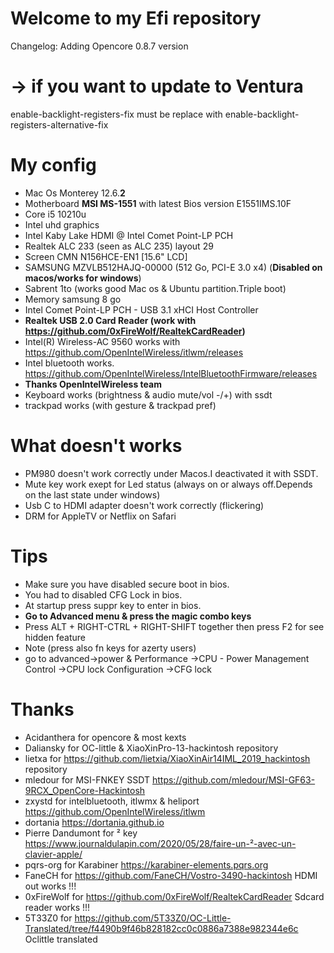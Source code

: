 
# Welcome to my Efi repository

Changelog:
Adding Opencore 0.8.7 version
# -> if you want to update to Ventura 
enable-backlight-registers-fix
must be replace with enable-backlight-registers-alternative-fix 

# My config
- Mac Os Monterey 12.6.**2**
- Motherboard  **MSI MS-1551** with latest Bios version E1551IMS.10F
- Core i5 10210u
- Intel uhd graphics
- Intel Kaby Lake HDMI @ Intel Comet Point-LP PCH 
- Realtek ALC 233 (seen as ALC 235) layout 29
- Screen CMN N156HCE-EN1 [15.6" LCD]
- SAMSUNG MZVLB512HAJQ-00000 (512 Go, PCI-E 3.0 x4) (**Disabled on macos/works for windows**)
- Sabrent 1to (works good Mac os & Ubuntu partition.Triple boot)
- Memory samsung 8 go
- Intel Comet Point-LP PCH - USB 3.1 xHCI Host Controller
- **Realtek USB 2.0 Card Reader (work with https://github.com/0xFireWolf/RealtekCardReader)**
- Intel(R) Wireless-AC 9560 works with https://github.com/OpenIntelWireless/itlwm/releases
- Intel bluetooth works. https://github.com/OpenIntelWireless/IntelBluetoothFirmware/releases
- **Thanks OpenIntelWireless team**
- Keyboard works (brightness & audio mute/vol -/+) with ssdt
- trackpad works (with gesture & trackpad pref)
# What doesn't works
- PM980 doesn't work correctly under Macos.I deactivated it with SSDT.
- Mute key work exept for Led status (always on or always off.Depends on the last state under windows)
- Usb C to HDMI adapter doesn't work correctly (flickering)
- DRM for AppleTV or Netflix on Safari


# Tips

- Make sure you have disabled secure boot in bios.
- You had to disabled CFG Lock in bios.
- At startup press suppr key to enter in bios.
- **Go to Advanced menu & press the magic combo keys**
- Press ALT + RIGHT-CTRL + RIGHT-SHIFT together then press F2 for see hidden feature
- Note (press also fn keys for azerty users)
- go to advanced->power & Performance ->CPU - Power Management Control ->CPU lock Configuration ->CFG lock

# Thanks

- Acidanthera for opencore & most kexts
- Daliansky for OC-little & XiaoXinPro-13-hackintosh repository
- lietxa for https://github.com/lietxia/XiaoXinAir14IML_2019_hackintosh repository
- mledour for MSI-FNKEY SSDT https://github.com/mledour/MSI-GF63-9RCX_OpenCore-Hackintosh
- zxystd for intelbluetooth, itlwmx & heliport https://github.com/OpenIntelWireless/itlwm
- dortania https://dortania.github.io
- Pierre Dandumont for ² key https://www.journaldulapin.com/2020/05/28/faire-un-²-avec-un-clavier-apple/
- pqrs-org for Karabiner https://karabiner-elements.pqrs.org
- FaneCH for https://github.com/FaneCH/Vostro-3490-hackintosh HDMI out works !!!
- 0xFireWolf for https://github.com/0xFireWolf/RealtekCardReader Sdcard reader works !!!
- 5T33Z0 for https://github.com/5T33Z0/OC-Little-Translated/tree/f4490b9f46b828182cc0c0886a7388e982344e6c Oclittle translated
